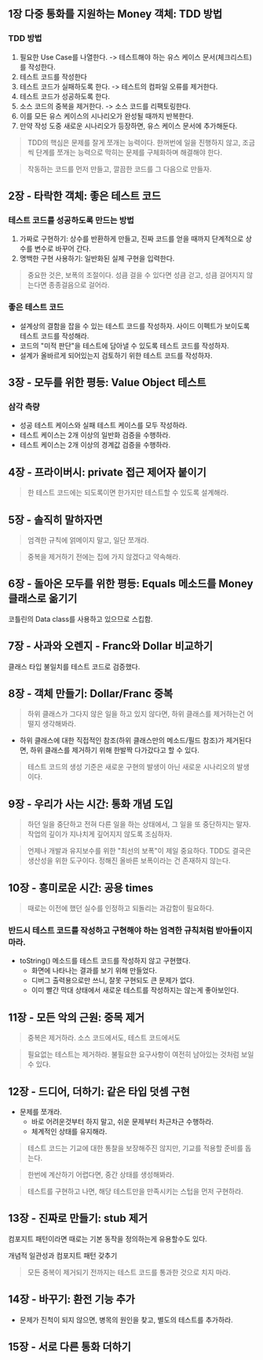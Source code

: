 ## 1장 다중 통화를 지원하는 Money 객체: TDD 방법
### TDD 방법
1. 필요한 Use Case를 나열한다. -> 테스트해야 하는 유스 케이스 문서(체크리스트)를 작성한다.
2. 테스트 코드를 작성한다
3. 테스트 코드가 실패하도록 한다. -> 테스트의 컴파일 오류를 제거한다.
4. 테스트 코드가 성공하도록 한다.
5. 소스 코드의 중복을 제거한다. -> 소스 코드를 리팩토링한다.
6. 이를 모든 유스 케이스의 시나리오가 완성될 때까지 반복한다.
7. 만약 작성 도중 새로운 시나리오가 등장하면, 유스 케이스 문서에 추가해둔다.

> TDD의 핵심은 문제를 잘게 쪼개는 능력이다.
> 한꺼번에 일을 진행하지 않고, 조금씩 단계를 쪼개는 능력으로 막히는 문제를 구체화하며 해결해야 한다.

> 작동하는 코드를 먼저 만들고, 깔끔한 코드를 그 다음으로 만들자.

## 2장 - 타락한 객체: 좋은 테스트 코드

### 테스트 코드를 성공하도록 만드는 방법
1. 가짜로 구현하기: 상수를 반환하게 만들고, 진짜 코드를 얻을 때까지 단계적으로 상수를 변수로 바꾸어 간다.
2. 명백한 구현 사용하기: 일반화된 실제 구현을 입력한다.

> 중요한 것은, 보폭의 조절이다.
> 성큼 걸을 수 있다면 성큼 걷고, 성큼 걸어지지 않는다면 종종걸음으로 걸어라.
 
### 좋은 테스트 코드
- 설계상의 결함을 잡을 수 있는 테스트 코드를 작성하자. 사이드 이펙트가 보이도록 테스트 코드를 작성해라.
- 코드의 "미적 판단"을 테스트에 담아낼 수 있도록 테스트 코드를 작성하자.
- 설계가 올바르게 되어있는지 검토하기 위한 테스트 코드를 작성하자.


## 3장 - 모두를 위한 평등: Value Object 테스트
### 삼각 측량
- 성공 테스트 케이스와 실패 테스트 케이스를 모두 작성하라.
- 테스트 케이스는 2개 이상의 일반화 검증을 수행하라.
- 테스트 케이스는 2개 이상의 경계값 검증을 수행하라.

## 4장 - 프라이버시: private 접근 제어자 붙이기
> 한 테스트 코드에는 되도록이면 한가지만 테스트할 수 있도록 설계해라.


## 5장 - 솔직히 말하자면
> 엄격한 규칙에 얽메이지 말고, 일단 쪼개라.

> 중복을 제거하기 전에는 집에 가지 않겠다고 약속해라.


## 6장 - 돌아온 모두를 위한 평등: Equals 메소드를 Money 클래스로 옮기기
코틀린의 Data class를 사용하고 있으므로 스킵함.

## 7장 - 사과와 오렌지 - Franc와 Dollar 비교하기
클래스 타입 불일치를 테스트 코드로 검증했다.

## 8장 - 객체 만들기: Dollar/Franc 중복
> 하위 클래스가 그다지 않은 일을 하고 있지 않다면, 하위 클래스를 제거하는건 어떨지 생각해봐라.
- 하위 클래스에 대한 직접적인 참조(하위 클래스만의 메소드/필드 참조)가 제거된다면, 하위 클래스를 제거하기 위해 한발짝 다가갔다고 할 수 있다.
> 테스트 코드의 생성 기준은 새로운 구현의 발생이 아닌 새로운 시나리오의 발생이다.


## 9장 - 우리가 사는 시간: 통화 개념 도입
> 하던 일을 중단하고 전혀 다른 일을 하는 상태에서, 그 일을 또 중단하지는 말자.
> 작업의 깊이가 지나치게 깊어지지 않도록 조심하자.

> 언제나 개발과 유지보수를 위한 "최선의 보폭"이 제일 중요하다.
> TDD도 결국은 생산성을 위한 도구이다.
> 정해진 올바른 보폭이라는 건 존재하지 않는다.


## 10장 - 흥미로운 시간: 공용 times
> 때로는 이전에 했던 실수를 인정하고 되돌리는 과감함이 필요하다.

### 반드시 테스트 코드를 작성하고 구현해야 하는 엄격한 규칙처럼 받아들이지 마라.
- toString() 메소드를 테스트 코드를 작성하지 않고 구현했다.
  - 화면에 나타나는 결과를 보기 위해 만들었다.
  - 디버그 출력용으로만 쓰니, 잘못 구현되도 큰 문제가 없다.
  - 이미 빨간 막대 상태에서 새로운 테스트를 작성하지는 않는게 좋아보인다.

## 11장 - 모든 악의 근원: 중목 제거
> 중복은 제거하라. 소스 코드에서도, 테스트 코드에서도

> 필요없는 테스트는 제거하라.
> 불필요한 요구사항이 여전히 남아있는 것처럼 보일 수 있다.


## 12장 - 드디어, 더하기: 같은 타입 덧셈 구현
- 문제를 쪼개라.
  - 바로 어려운것부터 하지 말고, 쉬운 문제부터 차근차근 수행하라.
  - 체계적인 상태를 유지해라.

> 테스트 코드는 기교에 대한 통찰을 보장해주진 않지만, 기교를 적용할 준비를 돕는다.

> 한번에 계산하기 어렵다면, 중간 상태를 생성해봐라.

> 테스트를 구현하고 나면, 해당 테스트만을 만족시키는 스텁을 먼저 구현하라.


## 13장 - 진짜로 만들기: stub 제거
컴포지트 패턴이라면 때로는 기본 동작을 정의하는게 유용할수도 있다.

개념적 일관성과 컴포지트 패턴 갖추기

> 모든 중복이 제거되기 전까지는 테스트 코드를 통과한 것으로 치지 마라.


## 14장 - 바꾸기: 환전 기능 추가
- 문제가 진척이 되지 않으면, 병목의 원인을 찾고, 별도의 테스트를 추가하라.


## 15장 - 서로 다른 통화 더하기
